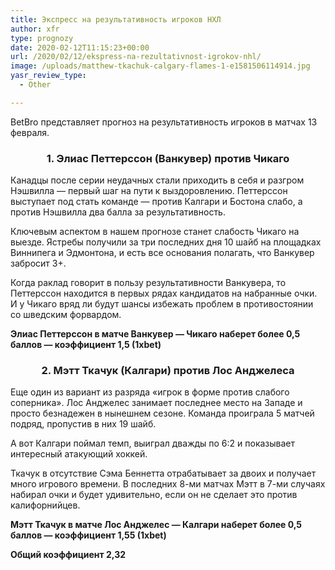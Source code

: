 ```yaml
---
title: Экспресс на результативность игроков НХЛ
author: xfr
type: prognozy
date: 2020-02-12T11:15:23+00:00
url: /2020/02/12/ekspress-na-rezultativnost-igrokov-nhl/
image: /uploads/matthew-tkachuk-calgary-flames-1-e1581506114914.jpg
yasr_review_type:
  - Other

---
```

BetBro представляет прогноз на результативность игроков в матчах 13 февраля.

<h3 style="text-align: center">
  <strong>1. Элиас Петтерссон (Ванкувер) против Чикаго</strong>
</h3>

Канадцы после серии неудачных стали приходить в себя и разгром Нэшвилла &#8212; первый шаг на пути к выздоровлению. Петтерссон выступает под стать команде &#8212; против Калгари и Бостона слабо, а против Нэшвилла два балла за результативность.

Ключевым аспектом в нашем прогнозе станет слабость Чикаго на выезде. Ястребы получили за три последних дня 10 шайб на площадках Виннипега и Эдмонтона, и есть все основания полагать, что Ванкувер забросит 3+.

Когда раклад говорит в пользу результативности Ванкувера, то Петтерссон находится в первых рядах кандидатов на набранные очки. И у Чикаго вряд ли будут шансы избежать проблем в противостоянии со шведским форвардом.

**Элиас Петтерссон в матче Ванкувер &#8212; Чикаго наберет более 0,5 баллов &#8212; коэффициент 1,5 (1xbet)**

<h3 style="text-align: center">
  <strong>2. Мэтт Ткачук (Калгари) против Лос Анджелеса</strong>
</h3>

Еще один из вариант из разряда &#171;игрок в форме против слабого соперника&#187;. Лос Анджелес занимает последнее место на Западе и просто безнадежен в нынешнем сезоне. Команда проиграла 5 матчей подряд, пропустив в них 19 шайб.

А вот Калгари поймал темп, выиграл дважды по 6:2 и показывает интересный атакующий хоккей.

Ткачук в отсутствие Сэма Беннетта отрабатывает за двоих и получает много игрового времени. В последних 8-ми матчах Мэтт в 7-ми случаях набирал очки и будет удивительно, если он не сделает это против калифорнийцев.

**Мэтт Ткачук в матче Лос Анджелес &#8212; Калгари наберет более 0,5 баллов &#8212; коэффициент 1,55 (1xbet)**

**Общий коэффициент 2,32**